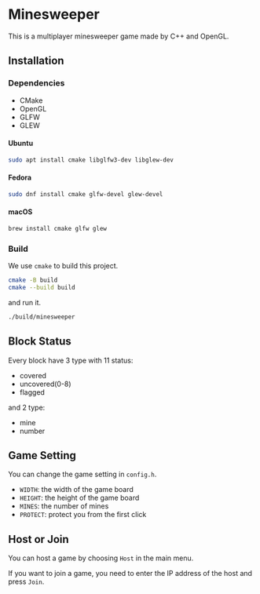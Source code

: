 # Minesweeper

This is a multiplayer minesweeper game made by C++ and OpenGL.

## Installation

### Dependencies

- CMake
- OpenGL
- GLFW
- GLEW

#### Ubuntu

```bash
sudo apt install cmake libglfw3-dev libglew-dev
```

#### Fedora

```bash
sudo dnf install cmake glfw-devel glew-devel
```

#### macOS

```bash
brew install cmake glfw glew
```

### Build

We use `cmake` to build this project.

```bash
cmake -B build
cmake --build build
```

and run it.

```bash
./build/minesweeper
```

## Block Status

Every block have 3 type with 11 status:

- covered
- uncovered(0-8)
- flagged

and 2 type:

- mine
- number

## Game Setting

You can change the game setting in `config.h`.

- `WIDTH`: the width of the game board
- `HEIGHT`: the height of the game board
- `MINES`: the number of mines
- `PROTECT`: protect you from the first click

## Host or Join

You can host a game by choosing `Host` in the main menu.

If you want to join a game, you need to enter the IP address of the host and press `Join`.
